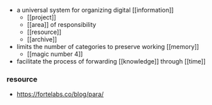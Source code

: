 - a universal system for organizing digital [[information]]
	- [[project]]
	- [[area]] of responsibility
	- [[resource]]
	- [[archive]]
- limits the number of categories to preserve working [[memory]]
	- [[magic number 4]]
- facilitate the process of forwarding [[knowledge]] through [[time]]



### resource
- https://fortelabs.co/blog/para/

